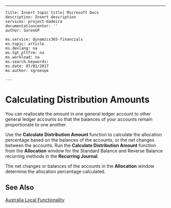 ---
    title: Insert topic title| Microsoft Docs
    description: Insert description
    services: project-madeira
    documentationcenter: ''
    author: SorenGP

    ms.service: dynamics365-financials
    ms.topic: article
    ms.devlang: na
    ms.tgt_pltfrm: na
    ms.workload: na
    ms.search.keywords:
    ms.date: 07/01/2017
    ms.author: sgroespe

    ---
# Calculating Distribution Amounts
You can reallocate the amount in one general ledger account to other general ledger accounts so that the balances of your accounts remain proportionate to one another.  
  
 Use the **Calculate Distribution Amount** function to calculate the allocation percentage based on the balances of the accounts, or the net changes between the accounts. Run the **Calculate Distribution Amount** function from the **Allocation** window for the Standard Balance and Reverse Balance recurring methods in the **Recurring Journal**.  
  
 The net changes or balances of the accounts in the **Allocation** window determine the allocation percentage calculated.  
  
## See Also  
 [Australia Local Functionality](../FullExperience/australia-local-functionality.md)